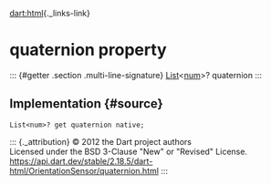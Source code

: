 [dart:html](../../dart-html/dart-html-library){._links-link}

quaternion property
===================

::: {#getter .section .multi-line-signature}
[List](../../dart-core/list-class)\<[num](../../dart-core/num-class)\>?
quaternion
:::

Implementation {#source}
--------------

``` {.language-dart data-language="dart"}
List<num>? get quaternion native;
```

::: {._attribution}
© 2012 the Dart project authors\
Licensed under the BSD 3-Clause \"New\" or \"Revised\" License.\
<https://api.dart.dev/stable/2.18.5/dart-html/OrientationSensor/quaternion.html>
:::
